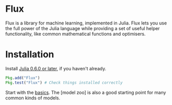# Flux

Flux is a library for machine learning, implemented in Julia. Flux lets you use the full power of the Julia language while providing a set of useful helper functionality, like common mathematical functions and optimisers.

# Installation

Install [Julia 0.6.0 or later](https://julialang.org/downloads/), if you haven't already.

```julia
Pkg.add("Flux")
Pkg.test("Flux") # Check things installed correctly
```

Start with the [basics](basics.html). The [model zoo] is also a good starting point for many common kinds of models.
